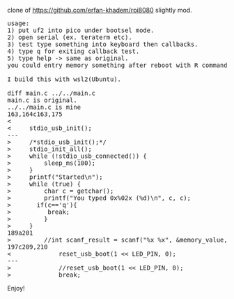 clone of https://github.com/erfan-khadem/rpi8080 slightly mod.
<PRE>
usage: 
1) put uf2 into pico under bootsel mode.
2) open serial (ex. teraterm etc).
3) test type something into keyboard then callbacks.
4) type q for exiting callback test.
5) type help -> same as original.
you could entry memory something after reboot with R command.

I build this with wsl2(Ubuntu).

diff main.c ../../main.c
main.c is original.
../../main.c is mine
163,164c163,175
<
<     stdio_usb_init();
---
>     /*stdio_usb_init();*/
>     stdio_init_all();
>     while (!stdio_usb_connected()) {
>         sleep_ms(100);
>     }
>     printf("Started\n");
>     while (true) {
>         char c = getchar();
>         printf("You typed 0x%02x (%d)\n", c, c);
>       if(c=='q'){
>          break;
>         }
>     }
189a201
>         //int scanf_result = scanf("%x %x", &memory_value, &memory_address);
197c209,210
<             reset_usb_boot(1 << LED_PIN, 0);
---
>             //reset_usb_boot(1 << LED_PIN, 0);
>             break;
</PRE>

Enjoy!
